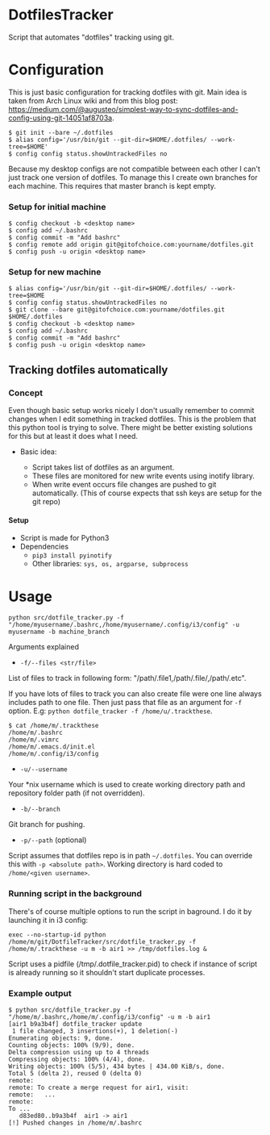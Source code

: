 # DotfilesTracker 

Script that automates "dotfiles" tracking using git.


# Configuration


This is just basic configuration for tracking dotfiles with git. Main idea is taken from Arch Linux wiki and from this blog post: https://medium.com/@augusteo/simplest-way-to-sync-dotfiles-and-config-using-git-14051af8703a.


```
$ git init --bare ~/.dotfiles
$ alias config='/usr/bin/git --git-dir=$HOME/.dotfiles/ --work-tree=$HOME'
$ config config status.showUntrackedFiles no
```

Because my desktop configs are not compatible between each other I can't just track one version of dotfiles.
To manage this I create own branches for each machine. This requires that master branch is kept empty.

### Setup for initial machine

```
$ config checkout -b <desktop name>
$ config add ~/.bashrc 
$ config commit -m "Add bashrc" 
$ config remote add origin git@gitofchoice.com:yourname/dotfiles.git 
$ config push -u origin <desktop name>
```


### Setup for new machine

```
$ alias config='/usr/bin/git --git-dir=$HOME/.dotfiles/ --work-tree=$HOME
$ config config status.showUntrackedFiles no
$ git clone --bare git@gitofchoice.com:yourname/dotfiles.git $HOME/.dotfiles
$ config checkout -b <desktop name>
$ config add ~/.bashrc
$ config commit -m "Add bashrc"
$ config push -u origin <desktop name>
```


## Tracking dotfiles automatically

### Concept

Even though basic setup works nicely I don't usually remember to commit changes when I edit something in tracked dotfiles.
This is the problem that this python tool is trying to solve. There might be better existing solutions for this but at least it does what I need.

 - Basic idea: 

   - Script takes list of dotfiles as an argument.
   - These files are monitored for new write events using inotify library.
   - When write event occurs file changes are pushed to git automatically. (This of course expects that ssh keys are setup for the git repo)

#### Setup

 - Script is made for Python3
 - Dependencies
   - `pip3 install pyinotify`
   - Other libraries: `sys, os, argparse, subprocess`



# Usage

`python src/dotfile_tracker.py -f "/home/myusername/.bashrc,/home/myusername/.config/i3/config" -u myusername -b machine_branch`

Arguments explained

 - `-f/--files <str/file>`

List of files to track in following form: "/path/.file1,/path/.file/,/path/.etc".

If you have lots of files to track you can also create file were one line always includes path to one file. 
Then just pass that file as an argument for `-f` option. E.g: `python dotfile_tracker -f /home/u/.trackthese`.

```
$ cat /home/m/.trackthese
/home/m/.bashrc
/home/m/.vimrc
/home/m/.emacs.d/init.el
/home/m/.config/i3/config
```

- `-u/--username`

Your *nix username which is used to create working directory path and repository folder path (if not overridden).

- `-b/--branch`

Git branch for pushing.

- `-p/--path` (optional)

Script assumes that dotfiles repo is in path `~/.dotfiles`.
You can override this with `-p <absolute path>`. Working directory is hard coded to `/home/<given username>`.


### Running script in the background
There's of course multiple options to run the script in baground.
I do it by launching it in i3 config:

`exec --no-startup-id python /home/m/git/DotfileTracker/src/dotfile_tracker.py -f /home/m/.trackthese -u m -b air1 >> /tmp/dotfiles.log &`

Script uses a pidfile (/tmp/.dotfile_tracker.pid) to check if instance of script is already running so it shouldn't start duplicate processes.

### Example output

```
$ python src/dotfile_tracker.py -f "/home/m/.bashrc,/home/m/.config/i3/config" -u m -b air1
[air1 b9a3b4f] dotfile_tracker update
 1 file changed, 3 insertions(+), 1 deletion(-)
Enumerating objects: 9, done.
Counting objects: 100% (9/9), done.
Delta compression using up to 4 threads
Compressing objects: 100% (4/4), done.
Writing objects: 100% (5/5), 434 bytes | 434.00 KiB/s, done.
Total 5 (delta 2), reused 0 (delta 0)
remote: 
remote: To create a merge request for air1, visit:
remote:   ...
remote: 
To ...
   d83ed80..b9a3b4f  air1 -> air1
[!] Pushed changes in /home/m/.bashrc
```

